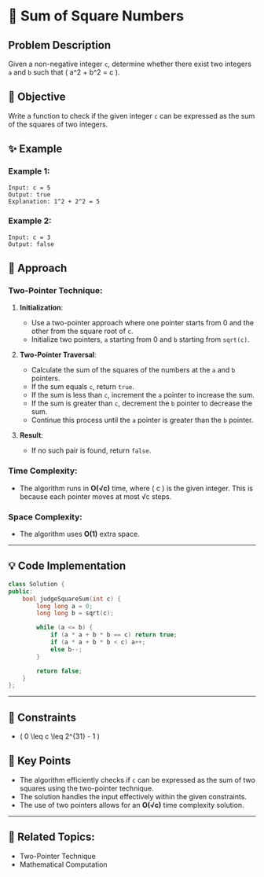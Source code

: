 # 🔢 **Sum of Square Numbers**

## Problem Description

Given a non-negative integer `c`, determine whether there exist two integers `a` and `b` such that \( a^2 + b^2 = c \).

## 🎯 **Objective**

Write a function to check if the given integer `c` can be expressed as the sum of the squares of two integers.

## ✨ **Example**

### Example 1:
```plaintext
Input: c = 5
Output: true
Explanation: 1^2 + 2^2 = 5
```

### Example 2:
```plaintext
Input: c = 3
Output: false
```

## 🚀 **Approach**

### **Two-Pointer Technique**:

1. **Initialization**:
   - Use a two-pointer approach where one pointer starts from 0 and the other from the square root of `c`.
   - Initialize two pointers, `a` starting from 0 and `b` starting from `sqrt(c)`.

2. **Two-Pointer Traversal**:
   - Calculate the sum of the squares of the numbers at the `a` and `b` pointers.
   - If the sum equals `c`, return `true`.
   - If the sum is less than `c`, increment the `a` pointer to increase the sum.
   - If the sum is greater than `c`, decrement the `b` pointer to decrease the sum.
   - Continue this process until the `a` pointer is greater than the `b` pointer.

3. **Result**:
   - If no such pair is found, return `false`.

### **Time Complexity**:
- The algorithm runs in **O(√c)** time, where \( c \) is the given integer. This is because each pointer moves at most √c steps.

### **Space Complexity**:
- The algorithm uses **O(1)** extra space.

---

## 💡 **Code Implementation**

```cpp
class Solution {
public:
    bool judgeSquareSum(int c) {
        long long a = 0;
        long long b = sqrt(c);

        while (a <= b) {
            if (a * a + b * b == c) return true;
            if (a * a + b * b < c) a++;
            else b--;
        }

        return false;
    }
};
```

---

## 🔧 **Constraints**

- \( 0 \leq c \leq 2^{31} - 1 \)

## 🌟 **Key Points**

- The algorithm efficiently checks if `c` can be expressed as the sum of two squares using the two-pointer technique.
- The solution handles the input effectively within the given constraints.
- The use of two pointers allows for an **O(√c)** time complexity solution.

---

## 🔗 **Related Topics**:
- Two-Pointer Technique
- Mathematical Computation